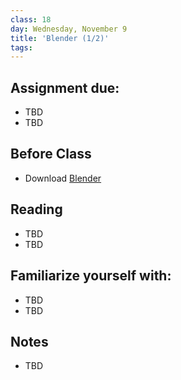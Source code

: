 ```yaml
---
class: 18
day: Wednesday, November 9
title: 'Blender (1/2)'
tags: 
---
```


## Assignment due: 
- TBD 
- TBD 

## Before Class 
- Download [Blender](https://www.blender.org/download/) 

## Reading 
- TBD 
- TBD 

## Familiarize yourself with: 
- TBD 
- TBD 

## Notes 
- TBD